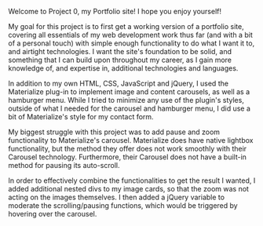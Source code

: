 Welcome to Project 0, my Portfolio site! I hope you enjoy yourself!

My goal for this project is to first get a working version of a portfolio site, covering all essentials of my web development work thus far (and with a bit of a personal touch) with simple enough functionality to do what I want it to, and airtight technologies. I want the site's foundation to be solid, and something that I can build upon throughout my career, as I gain more knowledge of, and expertise in, additional technologies and languages.

In addition to my own HTML, CSS, JavaScript and jQuery, I used the Materialize plug-in to implement image and content carousels, as well as a hamburger menu. While I tried to minimize any use of the plugin's styles, outside of what I needed for the carousel and hamburger menu, I did use a bit of Materialize's style for my contact form.

My biggest struggle with this project was to add pause and zoom functionality to Materialize's carousel. Materialize does have native lightbox functionality, but the method they offer does not work smoothly with their Carousel technology. Furthermore, their Carousel does not have a built-in method for pausing its auto-scroll.

In order to effectively combine the functionalities to get the result I wanted, I added additional nested divs to my image cards, so that the zoom was not acting on the images themselves. I then added a jQuery variable to moderate the scrolling/pausing functions, which would be triggered by hovering over the carousel. 

